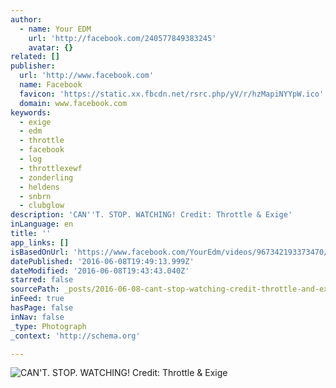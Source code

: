 ```yaml
---
author:
  - name: Your EDM
    url: 'http://facebook.com/240577849383245'
    avatar: {}
related: []
publisher:
  url: 'http://www.facebook.com'
  name: Facebook
  favicon: 'https://static.xx.fbcdn.net/rsrc.php/yV/r/hzMapiNYYpW.ico'
  domain: www.facebook.com
keywords:
  - exige
  - edm
  - throttle
  - facebook
  - log
  - throttlexewf
  - zonderling
  - heldens
  - snbrn
  - clubglow
description: 'CAN''T. STOP. WATCHING! Credit: Throttle & Exige'
inLanguage: en
title: ''
app_links: []
isBasedOnUrl: 'https://www.facebook.com/YourEdm/videos/967342193373470/'
datePublished: '2016-06-08T19:49:13.999Z'
dateModified: '2016-06-08T19:43:43.040Z'
starred: false
sourcePath: _posts/2016-06-08-cant-stop-watching-credit-throttle-and-exige.md
inFeed: true
hasPage: false
inNav: false
_type: Photograph
_context: 'http://schema.org'

---
```

![CAN'T. STOP. WATCHING! Credit: Throttle & Exige](https://scontent.xx.fbcdn.net/v/t15.0-10/p128x128/12402751_888132084635938_2010384614_n.jpg?oh=ce6dfb958c0d1bfe49fa17fc52283a15&oe=5803E240)